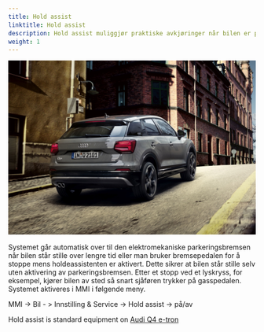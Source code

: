 ```yaml
---
title: Hold assist
linktitle: Hold assist
description: Hold assist muliggjør praktiske avkjøringer når bilen er på vanlige stigninger og nedstigninger av gatetrafikk, og den hindrer kjøretøyet i å rulle.
weight: 1
---
```


![Hold Assist](holdassist.jpg "Hold assist helps for hill starting")

Systemet går automatisk over til den elektromekaniske parkeringsbremsen når bilen står stille over lengre tid eller man bruker bremsepedalen for å stoppe mens holdeassistenten er aktivert. Dette sikrer at bilen står stille selv uten aktivering av parkeringsbremsen. Etter et stopp ved et lyskryss, for eksempel, kjører bilen av sted så snart sjåføren trykker på gasspedalen. Systemet aktiveres i MMI i følgende meny.

MMI -> Bil - > Innstilling & Service -> Hold assist -> på/av 

Hold assist is standard equipment on [Audi Q4 e-tron](../../../)
